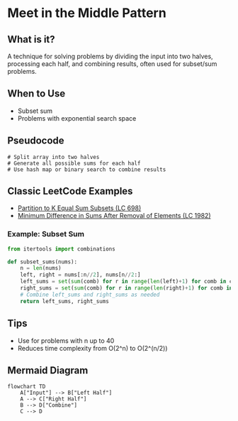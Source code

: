 # Meet in the Middle Pattern

## What is it?
A technique for solving problems by dividing the input into two halves, processing each half, and combining results, often used for subset/sum problems.

## When to Use
- Subset sum
- Problems with exponential search space

## Pseudocode
```text
# Split array into two halves
# Generate all possible sums for each half
# Use hash map or binary search to combine results
```

## Classic LeetCode Examples
- [Partition to K Equal Sum Subsets (LC 698)](https://leetcode.com/problems/partition-to-k-equal-sum-subsets/)
- [Minimum Difference in Sums After Removal of Elements (LC 1982)](https://leetcode.com/problems/minimum-difference-in-sums-after-removal-of-elements/)

### Example: Subset Sum
```python
from itertools import combinations

def subset_sums(nums):
    n = len(nums)
    left, right = nums[:n//2], nums[n//2:]
    left_sums = set(sum(comb) for r in range(len(left)+1) for comb in combinations(left, r))
    right_sums = set(sum(comb) for r in range(len(right)+1) for comb in combinations(right, r))
    # Combine left_sums and right_sums as needed
    return left_sums, right_sums
```

## Tips
- Use for problems with n up to 40
- Reduces time complexity from O(2^n) to O(2^(n/2))

## Mermaid Diagram

```mermaid
flowchart TD
    A["Input"] --> B["Left Half"]
    A --> C["Right Half"]
    B --> D["Combine"]
    C --> D
```
